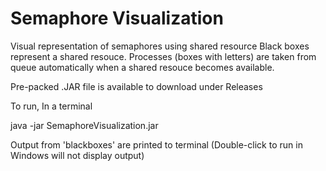 # Semaphore Visualization
Visual representation of semaphores using shared resource
Black boxes represent a shared resouce. Processes (boxes with letters) are taken from queue automatically when a shared resouce becomes available.

Pre-packed .JAR file is available to download under Releases

To run,
In a terminal

java -jar SemaphoreVisualization.jar

Output from 'blackboxes' are printed to terminal (Double-click to run in Windows will not display output)


